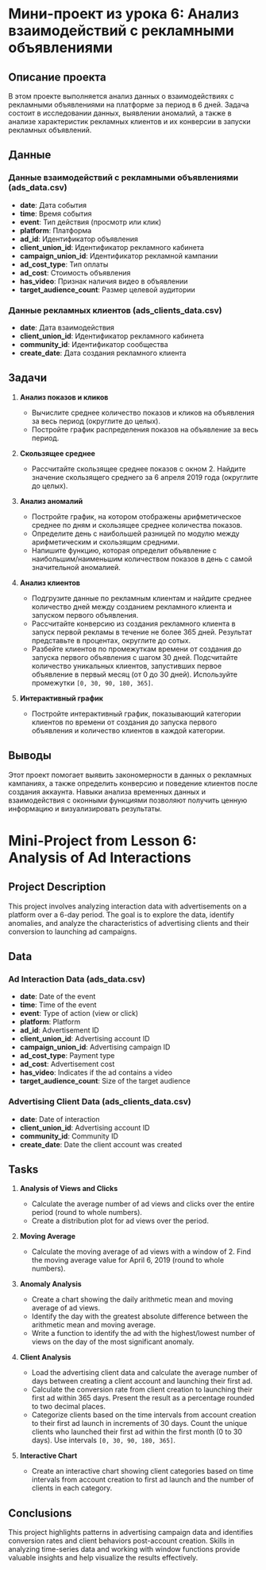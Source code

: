 # Мини-проект из урока 6: Анализ взаимодействий с рекламными объявлениями

## Описание проекта

В этом проекте выполняется анализ данных о взаимодействиях с рекламными объявлениями на платформе за период в 6 дней. Задача состоит в исследовании данных, выявлении аномалий, а также в анализе характеристик рекламных клиентов и их конверсии в запуски рекламных объявлений.

## Данные

### Данные взаимодействий с рекламными объявлениями (ads_data.csv)
- **date**: Дата события
- **time**: Время события
- **event**: Тип действия (просмотр или клик)
- **platform**: Платформа
- **ad_id**: Идентификатор объявления
- **client_union_id**: Идентификатор рекламного кабинета
- **campaign_union_id**: Идентификатор рекламной кампании
- **ad_cost_type**: Тип оплаты
- **ad_cost**: Стоимость объявления
- **has_video**: Признак наличия видео в объявлении
- **target_audience_count**: Размер целевой аудитории

### Данные рекламных клиентов (ads_clients_data.csv)
- **date**: Дата взаимодействия
- **client_union_id**: Идентификатор рекламного кабинета
- **community_id**: Идентификатор сообщества
- **create_date**: Дата создания рекламного клиента

## Задачи

1. **Анализ показов и кликов**
   - Вычислите среднее количество показов и кликов на объявления за весь период (округлите до целых).
   - Постройте график распределения показов на объявление за весь период.

2. **Скользящее среднее**
   - Рассчитайте скользящее среднее показов с окном 2. Найдите значение скользящего среднего за 6 апреля 2019 года (округлите до целых).
   
3. **Анализ аномалий**
   - Постройте график, на котором отображены арифметическое среднее по дням и скользящее среднее количества показов.
   - Определите день с наибольшей разницей по модулю между арифметическим и скользящим средними.
   - Напишите функцию, которая определит объявление с наибольшим/наименьшим количеством показов в день с самой значительной аномалией.

4. **Анализ клиентов**
   - Подгрузите данные по рекламным клиентам и найдите среднее количество дней между созданием рекламного клиента и запуском первого объявления.
   - Рассчитайте конверсию из создания рекламного клиента в запуск первой рекламы в течение не более 365 дней. Результат представьте в процентах, округлите до сотых.
   - Разбейте клиентов по промежуткам времени от создания до запуска первого объявления с шагом 30 дней. Подсчитайте количество уникальных клиентов, запустивших первое объявление в первый месяц (от 0 до 30 дней). Используйте промежутки `[0, 30, 90, 180, 365]`.

5. **Интерактивный график**
   - Постройте интерактивный график, показывающий категории клиентов по времени от создания до запуска первого объявления и количество клиентов в каждой категории.

## Выводы

Этот проект помогает выявить закономерности в данных о рекламных кампаниях, а также определить конверсию и поведение клиентов после создания аккаунта. Навыки анализа временных данных и взаимодействия с оконными функциями позволяют получить ценную информацию и визуализировать результаты.


# Mini-Project from Lesson 6: Analysis of Ad Interactions

## Project Description

This project involves analyzing interaction data with advertisements on a platform over a 6-day period. The goal is to explore the data, identify anomalies, and analyze the characteristics of advertising clients and their conversion to launching ad campaigns.

## Data

### Ad Interaction Data (ads_data.csv)
- **date**: Date of the event
- **time**: Time of the event
- **event**: Type of action (view or click)
- **platform**: Platform
- **ad_id**: Advertisement ID
- **client_union_id**: Advertising account ID
- **campaign_union_id**: Advertising campaign ID
- **ad_cost_type**: Payment type
- **ad_cost**: Advertisement cost
- **has_video**: Indicates if the ad contains a video
- **target_audience_count**: Size of the target audience

### Advertising Client Data (ads_clients_data.csv)
- **date**: Date of interaction
- **client_union_id**: Advertising account ID
- **community_id**: Community ID
- **create_date**: Date the client account was created

## Tasks

1. **Analysis of Views and Clicks**
   - Calculate the average number of ad views and clicks over the entire period (round to whole numbers).
   - Create a distribution plot for ad views over the period.

2. **Moving Average**
   - Calculate the moving average of ad views with a window of 2. Find the moving average value for April 6, 2019 (round to whole numbers).

3. **Anomaly Analysis**
   - Create a chart showing the daily arithmetic mean and moving average of ad views.
   - Identify the day with the greatest absolute difference between the arithmetic mean and moving average.
   - Write a function to identify the ad with the highest/lowest number of views on the day of the most significant anomaly.

4. **Client Analysis**
   - Load the advertising client data and calculate the average number of days between creating a client account and launching their first ad.
   - Calculate the conversion rate from client creation to launching their first ad within 365 days. Present the result as a percentage rounded to two decimal places.
   - Categorize clients based on the time intervals from account creation to their first ad launch in increments of 30 days. Count the unique clients who launched their first ad within the first month (0 to 30 days). Use intervals `[0, 30, 90, 180, 365]`.

5. **Interactive Chart**
   - Create an interactive chart showing client categories based on time intervals from account creation to first ad launch and the number of clients in each category.

## Conclusions

This project highlights patterns in advertising campaign data and identifies conversion rates and client behaviors post-account creation. Skills in analyzing time-series data and working with window functions provide valuable insights and help visualize the results effectively.

